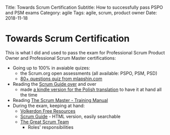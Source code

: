 Title: Towards Scrum Certification
Subtitle: How to successfully pass PSPO and PSM exams
Category: agile
Tags: agile, scrum, product owner
Date: 2018-11-18

Towards Scrum Certification
===========================

This is what I did and used to pass the exam for Professional Scrum Product Owner and Professional Scrum Master certifications:

  * Going up to 100% in avaiable quizes:
    * the Scrum.org open assessments (all available: PSPO, PSM, PSD)
    * [80+ questions quiz from mlapshin.com](http://mlapshin.com/index.php/scrum-quizzes/sm-learning-mode/)
  * Reading the [Scrum Guide over](https://www.scrum.org/resources/scrum-guide) and over 
    * made [a kindle version for the Polish translation](https://github.com/kornislaw/scrum_guide_pl/) to have it at hand all the time
  * Reading [The Scrum Master - Training Manual](http://xavierkoma.com/wp-content/uploads/2017/04/The-Scrum-Master-Training-Manual-Vr1.61.pdf)
  * During the exam, keeping at hand:
    * [Volkerdon Free Resources](https://www.volkerdon.com/pages/free-resources)
    * [Scrum Guide](https://d-baer.gitbooks.io/scrum-guide/content/scrum-guide.html) - HTML version, easily searchable
    * [The Great Scrum Team](https://www.infoq.com/articles/great-scrum-team)
        * Roles' responsibilities
